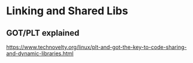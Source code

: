 # Linking and Shared Libs

## GOT/PLT explained

https://www.technovelty.org/linux/plt-and-got-the-key-to-code-sharing-and-dynamic-libraries.html
